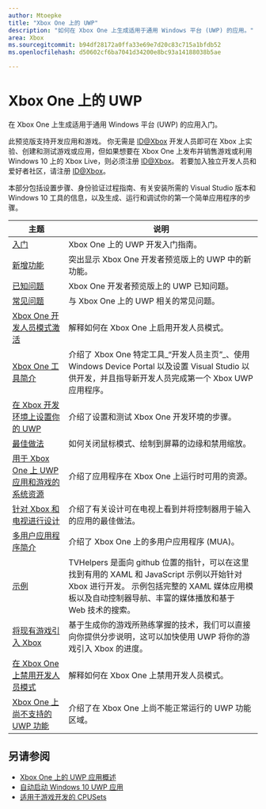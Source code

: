 ```yaml
---
author: Mtoepke
title: "Xbox One 上的 UWP"
description: "如何在 Xbox One 上生成适用于通用 Windows 平台 (UWP) 的应用。"
area: Xbox
ms.sourcegitcommit: b94df28172a0ffa33e69e7d20c83c715a1bfdb52
ms.openlocfilehash: d50602cf6ba7041d34200e8bc93a14188038b5ae

---
```


# Xbox One 上的 UWP

在 Xbox One 上生成适用于通用 Windows 平台 (UWP) 的应用入门。

此预览版支持开发应用和游戏。 你无需是 [ID@Xbox](http://www.xbox.com/en-us/Developers/id) 开发人员即可在 Xbox 上实验、创建和测试游戏或应用，但如果想要在 Xbox One 上发布并销售游戏或利用 Windows 10 上的 Xbox Live，则必须注册 [ID@Xbox](http://www.xbox.com/en-us/Developers/id)。 若要加入独立开发人员和爱好者社区，请注册 [ID@Xbox](http://www.xbox.com/en-us/Developers/id)。 

本部分包括设置步骤、身份验证过程指南、有关安装所需的 Visual Studio 版本和 Windows 10 工具的信息，以及生成、运行和调试你的第一个简单应用程序的步骤。 

| 主题      | 说明 |
|------------|-------------|
|[入门](getting-started.md)| Xbox One 上的 UWP 开发入门指南。 |
|[新增功能](whats-new.md)| 突出显示 Xbox One 开发者预览版上的 UWP 中的新功能。 |
|[已知问题](known-issues.md)| Xbox One 开发者预览版上的 UWP 已知问题。 |
|[常见问题](frequently-asked-questions.md)| 与 Xbox One 上的 UWP 相关的常见问题。 |
|[Xbox One 开发人员模式激活](devkit-activation.md)| 解释如何在 Xbox One 上启用开发人员模式。 |
|[Xbox One 工具简介](introduction-to-xbox-tools.md)| 介绍了 Xbox One 特定工具_“开发人员主页”_、使用 Windows Device Portal 以及设置 Visual Studio 以供开发，并且指导新开发人员完成第一个 Xbox UWP 应用程序。 |
|[在 Xbox 开发环境上设置你的 UWP](development-environment-setup.md)| 介绍了设置和测试 Xbox One 开发环境的步骤。 |
|[最佳做法](tailoring-for-xbox.md)| 如何关闭鼠标模式、绘制到屏幕的边缘和禁用缩放。 |
|[用于 Xbox One 上 UWP 应用和游戏的系统资源](system-resource-allocation.md)| 介绍了应用程序在 Xbox One 上运行时可用的资源。 | 
|[针对 Xbox 和电视进行设计](http://go.microsoft.com/fwlink/?LinkID=760736)| 介绍了有关设计可在电视上看到并将控制器用于输入的应用的最佳做法。 |  
|[多用户应用程序简介](multi-user-applications.md)| 介绍了 Xbox One 上的多用户应用程序 (MUA)。 |
|[示例](samples.md)| TVHelpers 是面向 github 位置的指针，可以在这里找到有用的 XAML 和 JavaScript 示例以开始针对 Xbox 进行开发。 示例包括完整的 XAML 媒体应用模板以及自动控制器导航、丰富的媒体播放和基于 Web 技术的搜索。 |
|[将现有游戏引入 Xbox](development-lanes-landing.md)|基于生成你的游戏所熟练掌握的技术，我们可以直接向你提供分步说明，这可以加快使用 UWP 将你的游戏引入 Xbox 的进度。|
|[在 Xbox One 上禁用开发人员模式](devkit-deactivation.md)| 解释如何在 Xbox One 上禁用开发人员模式。 |
|[Xbox One 上尚不支持的 UWP 功能](http://go.microsoft.com/fwlink/?LinkId=760755)|  介绍了在 Xbox One 上尚不能正常运行的 UWP 功能区域。|  

## 另请参阅
- [Xbox One 上的 UWP 应用概述](http://go.microsoft.com/fwlink/?LinkId=780786) 
- [自动启动 Windows 10 UWP 应用](automate-launching-uwp-apps.md)
- [适用于游戏开发的 CPUSets](cpusets-games.md)
  



<!--HONumber=Jun16_HO5-->


